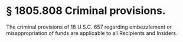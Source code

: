 # § 1805.808   Criminal provisions.

The criminal provisions of 18 U.S.C. 657 regarding embezzlement or misappropriation of funds are applicable to all Recipients and Insiders.




